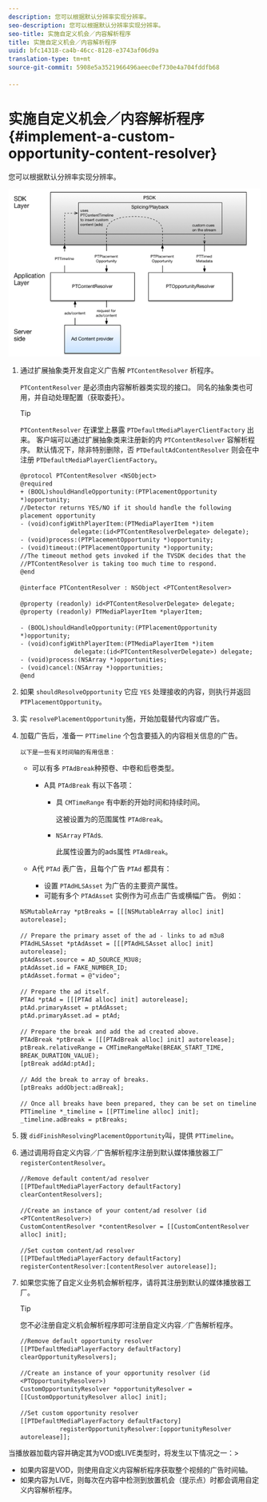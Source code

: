 ```yaml
---
description: 您可以根据默认分辨率实现分辨率。
seo-description: 您可以根据默认分辨率实现分辨率。
seo-title: 实施自定义机会／内容解析程序
title: 实施自定义机会／内容解析程序
uuid: bfc14318-ca4b-46cc-8128-e3743af06d9a
translation-type: tm+mt
source-git-commit: 5908e5a3521966496aeec0ef730e4a704fddfb68

---
```



# 实施自定义机会／内容解析程序{#implement-a-custom-opportunity-content-resolver}

您可以根据默认分辨率实现分辨率。

<!--<a id="fig_CC41E2A66BDB4115821F33737B46A09B"></a>-->

![](assets/ios_psdk_content_resolver.png)

1. 通过扩展抽象类开发自定义广告解 `PTContentResolver` 析程序。

   `PTContentResolver` 是必须由内容解析器类实现的接口。 同名的抽象类也可用，并自动处理配置（获取委托）。

   >[!TIP]
   >
   >`PTContentResolver` 在课堂上暴露 `PTDefaultMediaPlayerClientFactory` 出来。 客户端可以通过扩展抽象类来注册新的内 `PTContentResolver` 容解析程序。 默认情况下，除非特别删除，否 `PTDefaultAdContentResolver` 则会在中注册 `PTDefaultMediaPlayerClientFactory`。

   ```
   @protocol PTContentResolver <NSObject> 
   @required 
   + (BOOL)shouldHandleOpportunity:(PTPlacementOpportunity *)opportunity;  
   //Detector returns YES/NO if it should handle the following placement opportunity 
   - (void)configWithPlayerItem:(PTMediaPlayerItem *)item  
                 delegate:(id<PTContentResolverDelegate> delegate); 
   - (void)process:(PTPlacementOpportunity *)opportunity; 
   - (void)timeout:(PTPlacementOpportunity *)opportunity;  
   //The timeout method gets invoked if the TVSDK decides that the  
   //PTContentResolver is taking too much time to respond. 
   @end 
   
   @interface PTContentResolver : NSObject <PTContentResolver> 
   
   @property (readonly) id<PTContentResolverDelegate> delegate; 
   @property (readonly) PTMediaPlayerItem *playerItem; 
   
   - (BOOL)shouldHandleOpportunity:(PTPlacementOpportunity *)opportunity; 
   - (void)configWithPlayerItem:(PTMediaPlayerItem *)item  
                  delegate:(id<PTContentResolverDelegate>) delegate; 
   - (void)process:(NSArray *)opportunities; 
   - (void)cancel:(NSArray *)opportunities; 
   @end
   ```

1. 如果 `shouldResolveOpportunity` 它应 `YES` 处理接收的内容，则执行并返回 `PTPlacementOpportunity`。
1. 实 `resolvePlacementOpportunity`施，开始加载替代内容或广告。
1. 加载广告后，准备一 `PTTimeline` 个包含要插入的内容相关信息的广告。

       以下是一些有关时间轴的有用信息：
   
   * 可以有多 `PTAdBreak`种预卷、中卷和后卷类型。

      * A具 `PTAdBreak` 有以下各项：

         * 具 `CMTimeRange` 有中断的开始时间和持续时间。

            这被设置为的范围属性 `PTAdBreak`。

         * `NSArray` `PTAd`s.

            此属性设置为的ads属性 `PTAdBreak`。
   * A代 `PTAd` 表广告，且每个广告 `PTAd` 都具有：

      * 设置 `PTAdHLSAsset` 为广告的主要资产属性。
      * 可能有多个 `PTAdAsset` 实例作为可点击广告或横幅广告。
   例如：

   ```
   NSMutableArray *ptBreaks = [[[NSMutableArray alloc] init] autorelease]; 
   
   // Prepare the primary asset of the ad - links to ad m3u8 
   PTAdHLSAsset *ptAdAsset = [[[PTAdHLSAsset alloc] init] autorelease]; 
   ptAdAsset.source = AD_SOURCE_M3U8; 
   ptAdAsset.id = FAKE_NUMBER_ID; 
   ptAdAsset.format = @"video"; 
   
   // Prepare the ad itself. 
   PTAd *ptAd = [[[PTAd alloc] init] autorelease]; 
   ptAd.primaryAsset = ptAdAsset; 
   ptAd.primaryAsset.ad = ptAd; 
   
   // Prepare the break and add the ad created above. 
   PTAdBreak *ptBreak = [[[PTAdBreak alloc] init] autorelease]; 
   ptBreak.relativeRange = CMTimeRangeMake(BREAK_START_TIME, BREAK_DURATION_VALUE); 
   [ptBreak addAd:ptAd]; 
   
   // Add the break to array of breaks. 
   [ptBreaks addObject:adBreak]; 
   
   // Once all breaks have been prepared, they can be set on timeline 
   PTTimeline *_timeline = [[PTTimeline alloc] init]; 
   _timeline.adBreaks = ptBreaks;
   ```

1. 拨 `didFinishResolvingPlacementOpportunity`叫，提供 `PTTimeline`。
1. 通过调用将自定义内容／广告解析程序注册到默认媒体播放器工厂 `registerContentResolver`。

   ```
   //Remove default content/ad resolver 
   [[PTDefaultMediaPlayerFactory defaultFactory] clearContentResolvers]; 
   
   //Create an instance of your content/ad resolver (id <PTContentResolver>) 
   CustomContentResolver *contentResolver = [[CustomContentResolver alloc] init]; 
   
   //Set custom content/ad resolver 
   [[PTDefaultMediaPlayerFactory defaultFactory] registerContentResolver:[contentResolver autorelease]];
   ```

1. 如果您实施了自定义业务机会解析程序，请将其注册到默认的媒体播放器工厂。

   >[!TIP]
   >
   >您不必注册自定义机会解析程序即可注册自定义内容／广告解析程序。

   ```
   //Remove default opportunity resolver 
   [[PTDefaultMediaPlayerFactory defaultFactory] clearOpportunityResolvers]; 
   
   //Create an instance of your opportunity resolver (id <PTOpportunityResolver>) 
   CustomOpportunityResolver *opportunityResolver = [[CustomOpportunityResolver alloc] init]; 
   
   //Set custom opportunity resolver 
   [[PTDefaultMediaPlayerFactory defaultFactory]  
              registerOpportunityResolver:[opportunityResolver autorelease]];
   ```

当播放器加载内容并确定其为VOD或LIVE类型时，将发生以下情况之一：>
* 如果内容是VOD，则使用自定义内容解析程序获取整个视频的广告时间轴。
* 如果内容为LIVE，则每次在内容中检测到放置机会（提示点）时都会调用自定义内容解析程序。
